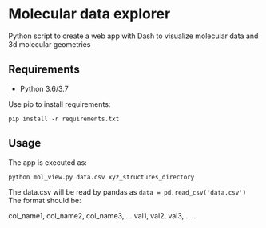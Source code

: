 # Molecular data explorer

Python script to create a web app with Dash to visualize molecular data and 3d molecular geometries


## Requirements
- Python 3.6/3.7 

Use pip to install requirements:

`pip install -r requirements.txt`


## Usage

The app is executed as:

`python mol_view.py data.csv xyz_structures_directory`

The data.csv will be read by pandas as `data = pd.read_csv('data.csv')`
The format should be:

col_name1, col_name2, col_name3, ...
val1, val2, val3,...
...


